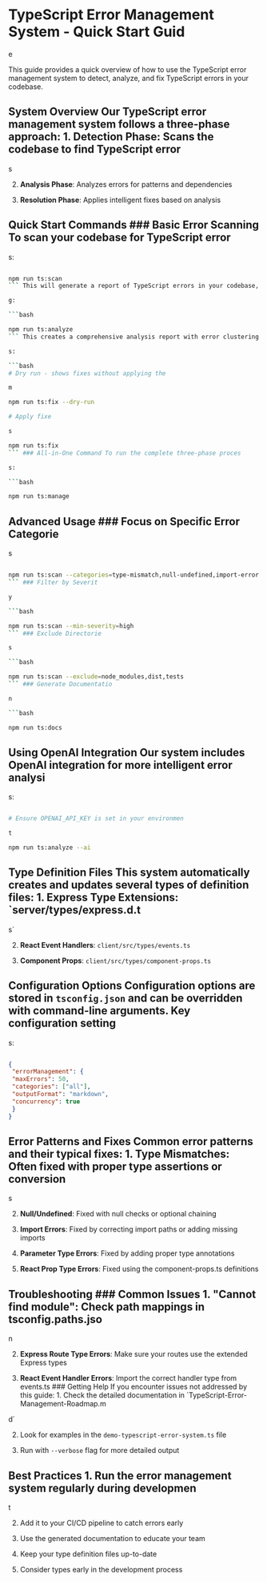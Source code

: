 # TypeScript Error Management System - Quick Start Guid

e

This guide provides a quick overview of how to use the TypeScript error management system to detect, analyze, and fix TypeScript errors in your codebase.

## System Overview Our TypeScript error management system follows a three-phase approach: 1. **Detection Phase**: Scans the codebase to find TypeScript error

s

2. **Analysis Phase**: Analyzes errors for patterns and dependencies

3. **Resolution Phase**: Applies intelligent fixes based on analysis

## Quick Start Commands ### Basic Error Scanning To scan your codebase for TypeScript error

s:

```bash

npm run ts:scan
``` This will generate a report of TypeScript errors in your codebase, categorized by severity and type. ### Deep Analysis To perform a more detailed analysis with dependency trackin

g:

```bash

npm run ts:analyze
``` This creates a comprehensive analysis report with error clustering and suggested fix order. ### Fix Application To automatically apply fixes for detected error

s:

```bash
# Dry run - shows fixes without applying the

m

npm run ts:fix --dry-run

# Apply fixe

s

npm run ts:fix
``` ### All-in-One Command To run the complete three-phase proces

s:

```bash

npm run ts:manage
```

## Advanced Usage ### Focus on Specific Error Categorie

s

```bash

npm run ts:scan --categories=type-mismatch,null-undefined,import-error
``` ### Filter by Severit

y

```bash

npm run ts:scan --min-severity=high
``` ### Exclude Directorie

s

```bash

npm run ts:scan --exclude=node_modules,dist,tests
``` ### Generate Documentatio

n

```bash

npm run ts:docs
```

## Using OpenAI Integration Our system includes OpenAI integration for more intelligent error analysi

s:

```bash

# Ensure OPENAI_API_KEY is set in your environmen

t

npm run ts:analyze --ai
```

## Type Definition Files This system automatically creates and updates several types of definition files: 1. **Express Type Extensions**: `server/types/express.d.t

s`

2. **React Event Handlers**: `client/src/types/events.ts`

3. **Component Props**: `client/src/types/component-props.ts`

## Configuration Options Configuration options are stored in `tsconfig.json` and can be overridden with command-line arguments. Key configuration setting

s:

```json

{
 "errorManagement": {
 "maxErrors": 50,
 "categories": ["all"],
 "outputFormat": "markdown",
 "concurrency": true
 }
}
```

## Error Patterns and Fixes Common error patterns and their typical fixes: 1. **Type Mismatches**: Often fixed with proper type assertions or conversion

s

2. **Null/Undefined**: Fixed with null checks or optional chaining

3. **Import Errors**: Fixed by correcting import paths or adding missing imports

4. **Parameter Type Errors**: Fixed by adding proper type annotations

5. **React Prop Type Errors**: Fixed using the component-props.ts definitions

## Troubleshooting ### Common Issues 1. **"Cannot find module"**: Check path mappings in tsconfig.paths.jso

n

2. **Express Route Type Errors**: Make sure your routes use the extended Express types

3. **React Event Handler Errors**: Import the correct handler type from events.ts ### Getting Help If you encounter issues not addressed by this guide: 1. Check the detailed documentation in `TypeScript-Error-Management-Roadmap.m

d`

2. Look for examples in the `demo-typescript-error-system.ts` file

3. Run with `--verbose` flag for more detailed output

## Best Practices 1. Run the error management system regularly during developmen

t

2. Add it to your CI/CD pipeline to catch errors early

3. Use the generated documentation to educate your team

4. Keep your type definition files up-to-date

5. Consider types early in the development process